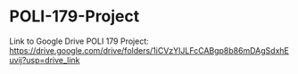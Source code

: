 # POLI-179-Project

Link to Google Drive POLI 179 Project:  https://drive.google.com/drive/folders/1iCVzYIJLFcCABgp8b86mDAgSdxhEuvij?usp=drive_link 
